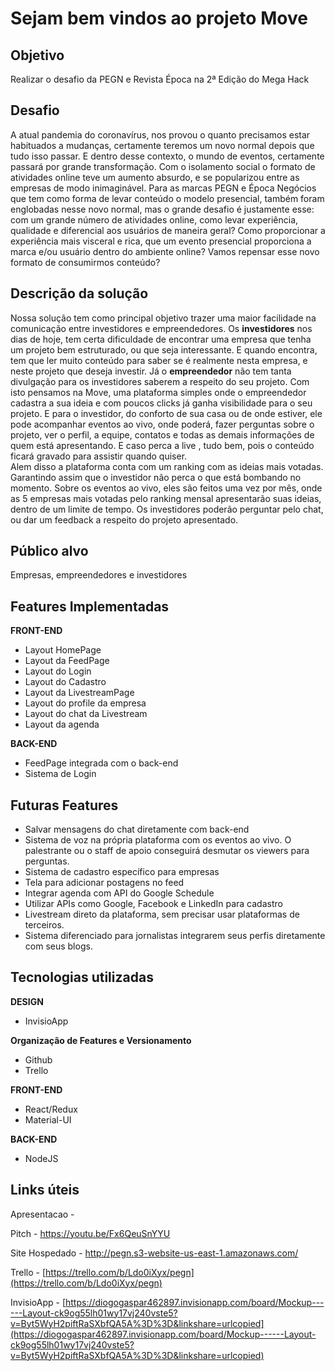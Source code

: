 # Sejam bem vindos ao projeto Move

## Objetivo
Realizar o desafio da PEGN e Revista Época na 2ª Edição do Mega Hack

## Desafio
A atual pandemia do coronavírus, nos provou o quanto precisamos estar habituados a mudanças, certamente teremos um novo normal depois que tudo isso passar. E dentro desse contexto, o mundo de eventos, certamente passará por grande transformação. Com o isolamento social o formato de atividades online teve um aumento absurdo, e se popularizou entre as empresas de modo inimaginável.
Para as marcas PEGN e Época Negócios que tem como forma de levar conteúdo o modelo presencial, também foram englobadas nesse novo normal, mas o grande desafio é justamente esse: com um grande número de atividades online, como levar experiência, qualidade e diferencial aos usuários de maneira geral?
Como proporcionar a experiência mais visceral e rica, que um evento presencial proporciona a marca e/ou usuário dentro do ambiente online?
Vamos repensar esse novo formato de consumirmos conteúdo?

## Descrição da solução
Nossa solução tem como principal objetivo trazer uma maior facilidade na comunicação entre investidores e empreendedores. 
Os **investidores** nos dias de hoje, tem certa dificuldade de encontrar uma empresa que tenha um projeto bem estruturado, ou que seja interessante. E quando encontra, tem que ler muito conteúdo para saber se é realmente nesta empresa, e neste projeto que deseja investir. 
Já o **empreendedor** não tem tanta divulgação para os investidores saberem a respeito do seu projeto.
Com isto pensamos na Move, uma plataforma simples onde o empreendedor cadastra a sua ideia e com poucos clicks já ganha visibilidade para o seu projeto.
E para o investidor, do conforto de sua casa ou de onde estiver, ele pode acompanhar eventos ao vivo, onde poderá, fazer perguntas sobre o projeto, ver o perfil, a equipe, contatos e todas as demais informações de quem está apresentando. E caso perca a live , tudo bem, pois o conteúdo ficará gravado para assistir quando quiser.  
Alem disso a plataforma conta com um ranking com as ideias mais votadas. Garantindo assim que o investidor não perca o que está bombando no momento.
Sobre os eventos ao vivo, eles são feitos uma vez por mês, onde as 5 empresas mais votadas pelo ranking mensal apresentarão suas ideias, dentro de um limite de tempo. Os investidores poderão perguntar pelo chat, ou dar um feedback a respeito do projeto apresentado.

## Público alvo
Empresas, empreendedores e investidores

## Features Implementadas

**FRONT-END**
 - Layout HomePage
 - Layout da FeedPage
 - Layout do Login
 - Layout do Cadastro
 - Layout da LivestreamPage
 - Layout do profile da empresa
 - Layout do chat da Livestream
 - Layout da agenda

**BACK-END** 
 - FeedPage integrada com o back-end
 - Sistema de Login

## Futuras Features

 - Salvar mensagens do chat diretamente com back-end
 - Sistema de voz na própria plataforma com os eventos ao vivo. O palestrante ou o staff de apoio conseguirá desmutar os viewers para perguntas.
 - Sistema de cadastro específico para empresas
 - Tela para adicionar postagens no feed
 - Integrar agenda com API do Google Schedule
 - Utilizar APIs como Google, Facebook e LinkedIn para cadastro
 - Livestream direto da plataforma, sem precisar usar plataformas de terceiros.
 - Sistema diferenciado para jornalistas integrarem seus perfis diretamente com seus blogs.

## Tecnologias utilizadas
**DESIGN**

 - InvisioApp

**Organização de Features e Versionamento**

 - Github
 - Trello

**FRONT-END**

 - React/Redux
 - Material-UI

**BACK-END**

 - NodeJS

## Links úteis

Apresentacao - 

Pitch - https://youtu.be/Fx6QeuSnYYU

Site Hospedado - http://pegn.s3-website-us-east-1.amazonaws.com/

Trello - [https://trello.com/b/Ldo0iXyx/pegn](https://trello.com/b/Ldo0iXyx/pegn)

InvisioApp - [https://diogogaspar462897.invisionapp.com/board/Mockup------Layout-ck9og55lh01wy17vj240vste5?v=Byt5WyH2piftRaSXbfQA5A%3D%3D&linkshare=urlcopied](https://diogogaspar462897.invisionapp.com/board/Mockup------Layout-ck9og55lh01wy17vj240vste5?v=Byt5WyH2piftRaSXbfQA5A%3D%3D&linkshare=urlcopied)
